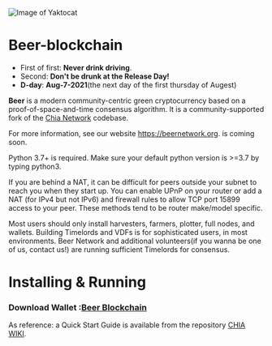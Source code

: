 ![Image of Yaktocat](https://github.com/Beer-Network/beer-blockchain-gui/blob/1bfc381f71b6f9824d15a20dffd280006bb8d81e/src/assets/img/beer_logo.svg)
# Beer-blockchain
* First of first: **Never drink driving**.
* Second: **Don't be drunk at the Release Day!**
* **D-day**: **Aug-7-2021**(the next day of the first thursday of Augest)

**Beer** is a modern community-centric green cryptocurrency based on a proof-of-space-and-time consensus algorithm. It is a community-supported fork of the [Chia Network](https://github.com/Chia-Network/chia-blockchain) codebase.

For more information, see our website https://beernetwork.org. is coming soon.

Python 3.7+ is required. Make sure your default python version is >=3.7 by typing python3.

If you are behind a NAT, it can be difficult for peers outside your subnet to reach you when they start up. You can enable UPnP on your router or add a NAT (for IPv4 but not IPv6) and firewall rules to allow TCP port 15899 access to your peer. These methods tend to be router make/model specific.

Most users should only install harvesters, farmers, plotter, full nodes, and wallets. Building Timelords and VDFs is for sophisticated users, in most environments. Beer Network and additional volunteers(if you wanna be one of us, contact us!) are running sufficient Timelords for consensus.


# Installing & Running

### Download Wallet :[Beer Blockchain](https://github.com/Beer-Network/beer-blockchain/releases/)

As reference: a Quick Start Guide is available from the repository [CHIA WIKI](https://github.com/Chia-Network/chia-blockchain/wiki).

